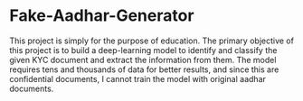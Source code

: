 # Fake-Aadhar-Generator
This project is simply for the purpose of education. The primary objective of this project is to build a deep-learning model to identify and classify the given KYC document and extract the information from them. The model requires tens and thousands of data for better results, and since this are confidential documents, I cannot train the model with original aadhar documents.
